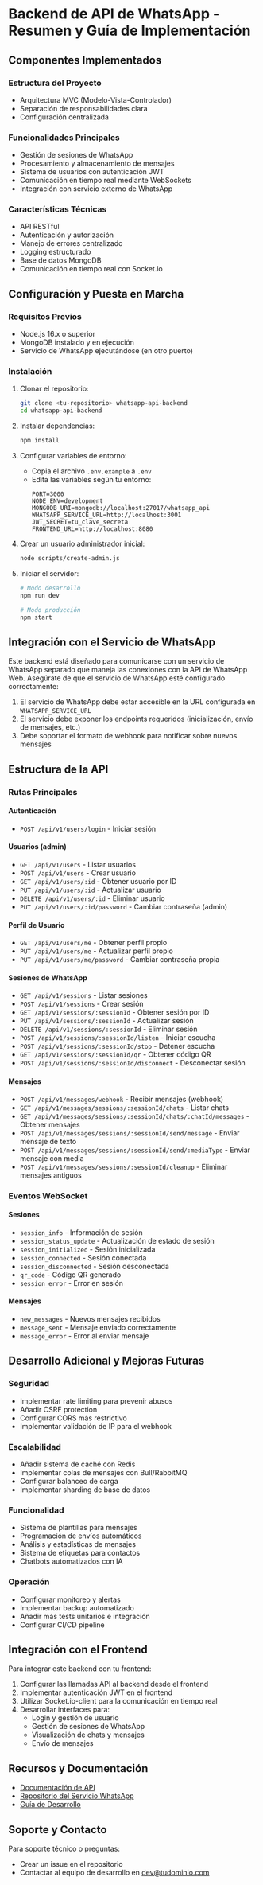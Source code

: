 # Backend de API de WhatsApp - Resumen y Guía de Implementación

## Componentes Implementados

### Estructura del Proyecto
- Arquitectura MVC (Modelo-Vista-Controlador)
- Separación de responsabilidades clara
- Configuración centralizada

### Funcionalidades Principales
- Gestión de sesiones de WhatsApp
- Procesamiento y almacenamiento de mensajes
- Sistema de usuarios con autenticación JWT
- Comunicación en tiempo real mediante WebSockets
- Integración con servicio externo de WhatsApp

### Características Técnicas
- API RESTful
- Autenticación y autorización
- Manejo de errores centralizado
- Logging estructurado
- Base de datos MongoDB
- Comunicación en tiempo real con Socket.io

## Configuración y Puesta en Marcha

### Requisitos Previos
- Node.js 16.x o superior
- MongoDB instalado y en ejecución
- Servicio de WhatsApp ejecutándose (en otro puerto)

### Instalación

1. Clonar el repositorio:
   ```bash
   git clone <tu-repositorio> whatsapp-api-backend
   cd whatsapp-api-backend
   ```

2. Instalar dependencias:
   ```bash
   npm install
   ```

3. Configurar variables de entorno:
   - Copia el archivo `.env.example` a `.env`
   - Edita las variables según tu entorno:
     ```
     PORT=3000
     NODE_ENV=development
     MONGODB_URI=mongodb://localhost:27017/whatsapp_api
     WHATSAPP_SERVICE_URL=http://localhost:3001
     JWT_SECRET=tu_clave_secreta
     FRONTEND_URL=http://localhost:8080
     ```

4. Crear un usuario administrador inicial:
   ```bash
   node scripts/create-admin.js
   ```

5. Iniciar el servidor:
   ```bash
   # Modo desarrollo
   npm run dev
   
   # Modo producción
   npm start
   ```

## Integración con el Servicio de WhatsApp

Este backend está diseñado para comunicarse con un servicio de WhatsApp separado que maneja las conexiones con la API de WhatsApp Web. Asegúrate de que el servicio de WhatsApp esté configurado correctamente:

1. El servicio de WhatsApp debe estar accesible en la URL configurada en `WHATSAPP_SERVICE_URL`
2. El servicio debe exponer los endpoints requeridos (inicialización, envío de mensajes, etc.)
3. Debe soportar el formato de webhook para notificar sobre nuevos mensajes

## Estructura de la API

### Rutas Principales

#### Autenticación
- `POST /api/v1/users/login` - Iniciar sesión

#### Usuarios (admin)
- `GET /api/v1/users` - Listar usuarios
- `POST /api/v1/users` - Crear usuario
- `GET /api/v1/users/:id` - Obtener usuario por ID
- `PUT /api/v1/users/:id` - Actualizar usuario
- `DELETE /api/v1/users/:id` - Eliminar usuario
- `PUT /api/v1/users/:id/password` - Cambiar contraseña (admin)

#### Perfil de Usuario
- `GET /api/v1/users/me` - Obtener perfil propio
- `PUT /api/v1/users/me` - Actualizar perfil propio
- `PUT /api/v1/users/me/password` - Cambiar contraseña propia

#### Sesiones de WhatsApp
- `GET /api/v1/sessions` - Listar sesiones
- `POST /api/v1/sessions` - Crear sesión
- `GET /api/v1/sessions/:sessionId` - Obtener sesión por ID
- `PUT /api/v1/sessions/:sessionId` - Actualizar sesión
- `DELETE /api/v1/sessions/:sessionId` - Eliminar sesión
- `POST /api/v1/sessions/:sessionId/listen` - Iniciar escucha
- `POST /api/v1/sessions/:sessionId/stop` - Detener escucha
- `GET /api/v1/sessions/:sessionId/qr` - Obtener código QR
- `POST /api/v1/sessions/:sessionId/disconnect` - Desconectar sesión

#### Mensajes
- `POST /api/v1/messages/webhook` - Recibir mensajes (webhook)
- `GET /api/v1/messages/sessions/:sessionId/chats` - Listar chats
- `GET /api/v1/messages/sessions/:sessionId/chats/:chatId/messages` - Obtener mensajes
- `POST /api/v1/messages/sessions/:sessionId/send/message` - Enviar mensaje de texto
- `POST /api/v1/messages/sessions/:sessionId/send/:mediaType` - Enviar mensaje con media
- `POST /api/v1/messages/sessions/:sessionId/cleanup` - Eliminar mensajes antiguos

### Eventos WebSocket

#### Sesiones
- `session_info` - Información de sesión
- `session_status_update` - Actualización de estado de sesión
- `session_initialized` - Sesión inicializada
- `session_connected` - Sesión conectada
- `session_disconnected` - Sesión desconectada
- `qr_code` - Código QR generado
- `session_error` - Error en sesión

#### Mensajes
- `new_messages` - Nuevos mensajes recibidos
- `message_sent` - Mensaje enviado correctamente
- `message_error` - Error al enviar mensaje

## Desarrollo Adicional y Mejoras Futuras

### Seguridad
- Implementar rate limiting para prevenir abusos
- Añadir CSRF protection
- Configurar CORS más restrictivo
- Implementar validación de IP para el webhook

### Escalabilidad
- Añadir sistema de caché con Redis
- Implementar colas de mensajes con Bull/RabbitMQ
- Configurar balanceo de carga
- Implementar sharding de base de datos

### Funcionalidad
- Sistema de plantillas para mensajes
- Programación de envíos automáticos
- Análisis y estadísticas de mensajes
- Sistema de etiquetas para contactos
- Chatbots automatizados con IA

### Operación
- Configurar monitoreo y alertas
- Implementar backup automatizado
- Añadir más tests unitarios e integración
- Configurar CI/CD pipeline

## Integración con el Frontend

Para integrar este backend con tu frontend:

1. Configurar las llamadas API al backend desde el frontend
2. Implementar autenticación JWT en el frontend
3. Utilizar Socket.io-client para la comunicación en tiempo real
4. Desarrollar interfaces para:
   - Login y gestión de usuario
   - Gestión de sesiones de WhatsApp
   - Visualización de chats y mensajes
   - Envío de mensajes

## Recursos y Documentación

- [Documentación de API](https://github.com/tu-usuario/whatsapp-api-docs)
- [Repositorio del Servicio WhatsApp](https://github.com/tu-usuario/whatsapp-service)
- [Guía de Desarrollo](https://github.com/tu-usuario/whatsapp-api/wiki)

## Soporte y Contacto

Para soporte técnico o preguntas:
- Crear un issue en el repositorio
- Contactar al equipo de desarrollo en dev@tudominio.com